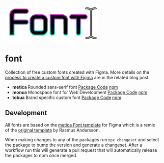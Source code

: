 <img align="center" src="https://github.com/tobua/font/raw/main/logo.png" width="60%" alt="tobua/font logo" />

# font

Collection of free custom fonts created with Figma. More details on the [process to create a custom font with Figma](https://onwebfocus.com/font) are in the related blog post.

- **metica** Rounded sans-serif font [Package Code](https://github.com/tobua/font/tree/main/metica) [npm](https://npmjs.com/metica)
- **monua** Monospace font for Web Development [Package Code](https://github.com/tobua/font/tree/main/monua) [npm](https://npmjs.com/monua)
- **tobua** Brand specific custom font [Package Code](https://github.com/tobua/font/tree/main/tobua) [npm](https://npmjs.com/tobua)

## Development

All fonts are based on the [metica Font template](https://www.figma.com/community/file/1281658348421220983) for Figma which is a remix of the [original template](https://www.figma.com/community/file/1115382696459820988) by Rasmus Andersson.

When making changes to any of the packages run `npx changeset` and select the package to bump the version and generate a changeset. After a workflow run this will generate a pull request that will automatically release the packages to npm once merged.

